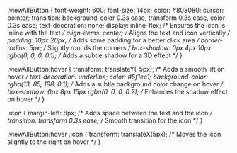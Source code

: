 .viewAllButton {
  font-weight: 600;
  font-size: 14px;
  color: #808080;
  cursor: pointer;
  transition: background-color 0.3s ease, transform 0.3s ease, color 0.3s ease;
  text-decoration: none;
  display: inline-flex; /* Ensures the icon is inline with the text */
  align-items: center; /* Aligns the text and icon vertically */
  padding: 10px 20px; /* Adds some padding for a better click area */
  border-radius: 5px; /* Slightly rounds the corners */
  box-shadow: 0px 4px 10px rgba(0, 0, 0, 0.1); /* Adds a subtle shadow for a 3D effect */
}

.viewAllButton:hover {
  transform: translateY(-5px); /* Adds a smooth lift on hover */
  text-decoration: underline;
  color: #5f1ec1;
  background-color: rgba(13, 85, 198, 0.1); /* Adds a subtle background color change on hover */
  box-shadow: 0px 8px 15px rgba(0, 0, 0, 0.2); /* Enhances the shadow effect on hover */
}

.icon {
  margin-left: 8px; /* Adds space between the text and the icon */
  transition: transform 0.3s ease; /* Smooth transition for the icon */
}

.viewAllButton:hover .icon {
  transform: translateX(5px); /* Moves the icon slightly to the right on hover */
}
